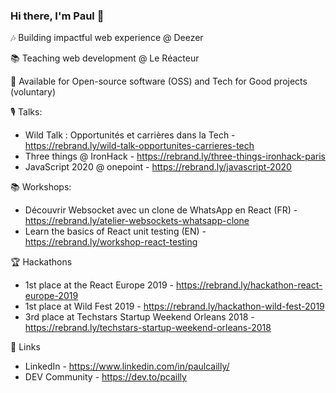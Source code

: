 ### Hi there, I'm Paul 👋

🎶 Building impactful web experience @ Deezer

📚 Teaching web development @ Le Réacteur

🙏 Available for Open-source software (OSS) and Tech for Good projects (voluntary)

🎙 Talks:
- Wild Talk : Opportunités et carrières dans la Tech - https://rebrand.ly/wild-talk-opportunites-carrieres-tech
- Three things @ IronHack - https://rebrand.ly/three-things-ironhack-paris
- JavaScript 2020 @ onepoint - https://rebrand.ly/javascript-2020

📚 Workshops:
- Découvrir Websocket avec un clone de WhatsApp en React (FR) - https://rebrand.ly/atelier-websockets-whatsapp-clone
- Learn the basics of React unit testing (EN) - https://rebrand.ly/workshop-react-testing

🏆 Hackathons
- 1st place at the React Europe 2019 - https://rebrand.ly/hackathon-react-europe-2019
- 1st place at Wild Fest 2019 - https://rebrand.ly/hackathon-wild-fest-2019
- 3rd place at Techstars Startup Weekend Orleans 2018 - https://rebrand.ly/techstars-startup-weekend-orleans-2018

📌 Links
- LinkedIn - https://www.linkedin.com/in/paulcailly/
- DEV Community - https://dev.to/pcailly 

